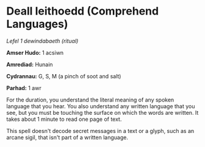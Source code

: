 # Deall Ieithoedd (Comprehend Languages)

*Lefel 1 dewindabaeth (ritual)*

**Amser Hudo:** 1 acsiwn

**Amrediad:** Hunain

**Cydrannau:** G, S, M (a pinch of soot and salt)

**Parhad:** 1 awr

For the duration, you understand the literal meaning of any spoken language that you hear. You also understand any written language that you see, but you must be touching the surface on which the words are written. It takes about 1 minute to read one page of text.

This spell doesn't decode secret messages in a text or a glyph, such as an arcane sigil, that isn't part of a written language.